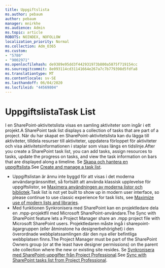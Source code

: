 ```yaml
---
title: Uppgiftslista
ms.author: pebaum
author: pebaum
manager: mnirkhe
ms.audience: Admin
ms.topic: article
ROBOTS: NOINDEX, NOFOLLOW
localization_priority: Normal
ms.collection: Adm_O365
ms.custom:
- "5780"
- "9002971"
ms.openlocfilehash: de9389e95dd3f442931973b800a5875f719154cc
ms.sourcegitcommit: 8e093114cd31141664e267a7c7b779398d5fdfa8
ms.translationtype: MT
ms.contentlocale: sv-SE
ms.lasthandoff: 06/04/2020
ms.locfileid: "44569804"
---
```

# <a name="task-list"></a><span data-ttu-id="a47f5-102">Uppgiftslista</span><span class="sxs-lookup"><span data-stu-id="a47f5-102">Task List</span></span>

<span data-ttu-id="a47f5-103">I en SharePoint-aktivitetslista visas en samling aktiviteter som ingår i ett projekt.</span><span class="sxs-lookup"><span data-stu-id="a47f5-103">A SharePoint task list displays a collection of tasks that are part of a project.</span></span> <span data-ttu-id="a47f5-104">När du har skapat en SharePoint-aktivitetslista kan du lägga till aktiviteter, tilldela resurser till aktiviteter, uppdatera förloppet för aktiviteter och visa aktivitetsinformationen i staplar som visas längs en tidslinje.</span><span class="sxs-lookup"><span data-stu-id="a47f5-104">After you create a SharePoint task list, you can add tasks, assign resources to tasks, update the progress on tasks, and view the task information on bars that are displayed along a timeline.</span></span> <span data-ttu-id="a47f5-105">Se [Skapa och hantera en uppgiftslista](https://support.microsoft.com/office/466ad207-46fd-4c77-9af1-41bc23cec21a).</span><span class="sxs-lookup"><span data-stu-id="a47f5-105">See [Create and manage a task list](https://support.microsoft.com/office/466ad207-46fd-4c77-9af1-41bc23cec21a).</span></span>  

-   <span data-ttu-id="a47f5-106">Uppgiftslistan är ännu inte byggd för att visas i det moderna användargränssnittet, så fortsätt att använda klassisk upplevelse för uppgiftslistor, se [Maximera användningen av moderna listor och bibliotek](https://docs.microsoft.com/sharepoint/dev/transform/modernize-userinterface-lists-and-libraries).</span><span class="sxs-lookup"><span data-stu-id="a47f5-106">Task list is not yet built to show up in modern user interface, so please continue to use classic experience for task lists, see [Maximize use of modern lists and libraries](https://docs.microsoft.com/sharepoint/dev/transform/modernize-userinterface-lists-and-libraries).</span></span>
-   <span data-ttu-id="a47f5-107">Med funktionen Synkronisera med SharePoint kan en projektledare dela en .mpp-projektfil med Microsoft SharePoint-användare.</span><span class="sxs-lookup"><span data-stu-id="a47f5-107">The Sync with SharePoint feature lets a Project Manager share an .mpp project file with Microsoft SharePoint users.</span></span> <span data-ttu-id="a47f5-108">Projektledaren måste ingå i sharepoint-ägargruppen (eller åtminstone ha designerbehörighet) i den överordnade webbplatssamlingen där den nya eller befintliga webbplatsen finns.</span><span class="sxs-lookup"><span data-stu-id="a47f5-108">The Project Manager must be part of the SharePoint Owners group (or at the least have designer permissions) on the parent site collection where the new or existing site resides.</span></span> <span data-ttu-id="a47f5-109">Se [Synkronisera med SharePoint-uppgifter från Project Professional](https://docs.microsoft.com/office/troubleshoot/project/sync-with-tasks-from-project).</span><span class="sxs-lookup"><span data-stu-id="a47f5-109">See [Sync with SharePoint tasks list from Project Professional](https://docs.microsoft.com/office/troubleshoot/project/sync-with-tasks-from-project).</span></span>